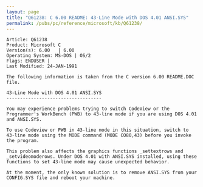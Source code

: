 ```yaml
---
layout: page
title: "Q61238: C 6.00 README: 43-Line Mode with DOS 4.01 ANSI.SYS"
permalink: /pubs/pc/reference/microsoft/kb/Q61238/
---
```


	Article: Q61238
	Product: Microsoft C
	Version(s): 6.00   | 6.00
	Operating System: MS-DOS | OS/2
	Flags: ENDUSER |
	Last Modified: 24-JAN-1991
	
	The following information is taken from the C version 6.00 README.DOC
	file.
	
	43-Line Mode with DOS 4.01 ANSI.SYS
	-----------------------------------
	
	You may experience problems trying to switch CodeView or the
	Programmer's WorkBench (PWB) to 43-line mode if you are using DOS 4.01
	and ANSI.SYS.
	
	To use Codeview or PWB in 43-line mode in this situation, switch to
	43-line mode using the MODE command (MODE CO80,43) before you invoke
	the program.
	
	This problem also affects the graphics functions _settextrows and
	_setvideomoderows. Under DOS 4.01 with ANSI.SYS installed, using these
	functions to set 43-line mode may cause unexpected behavior.
	
	At the moment, the only known solution is to remove ANSI.SYS from your
	CONFIG.SYS file and reboot your machine.
